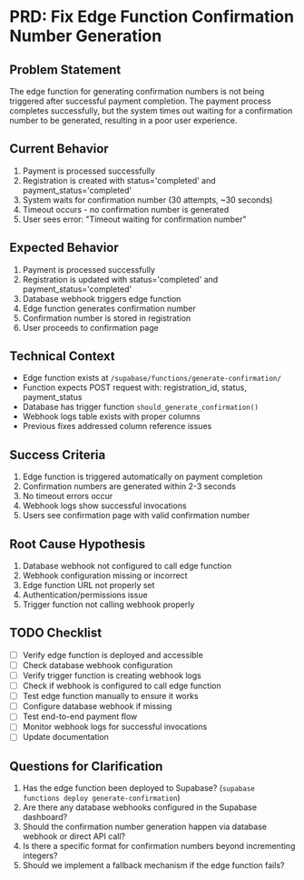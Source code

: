 # PRD: Fix Edge Function Confirmation Number Generation

## Problem Statement
The edge function for generating confirmation numbers is not being triggered after successful payment completion. The payment process completes successfully, but the system times out waiting for a confirmation number to be generated, resulting in a poor user experience.

## Current Behavior
1. Payment is processed successfully
2. Registration is created with status='completed' and payment_status='completed'
3. System waits for confirmation number (30 attempts, ~30 seconds)
4. Timeout occurs - no confirmation number is generated
5. User sees error: "Timeout waiting for confirmation number"

## Expected Behavior
1. Payment is processed successfully
2. Registration is updated with status='completed' and payment_status='completed'
3. Database webhook triggers edge function
4. Edge function generates confirmation number
5. Confirmation number is stored in registration
6. User proceeds to confirmation page

## Technical Context
- Edge function exists at `/supabase/functions/generate-confirmation/`
- Function expects POST request with: registration_id, status, payment_status
- Database has trigger function `should_generate_confirmation()` 
- Webhook logs table exists with proper columns
- Previous fixes addressed column reference issues

## Success Criteria
1. Edge function is triggered automatically on payment completion
2. Confirmation numbers are generated within 2-3 seconds
3. No timeout errors occur
4. Webhook logs show successful invocations
5. Users see confirmation page with valid confirmation number

## Root Cause Hypothesis
1. Database webhook not configured to call edge function
2. Webhook configuration missing or incorrect
3. Edge function URL not properly set
4. Authentication/permissions issue
5. Trigger function not calling webhook properly

## TODO Checklist
- [ ] Verify edge function is deployed and accessible
- [ ] Check database webhook configuration
- [ ] Verify trigger function is creating webhook logs
- [ ] Check if webhook is configured to call edge function
- [ ] Test edge function manually to ensure it works
- [ ] Configure database webhook if missing
- [ ] Test end-to-end payment flow
- [ ] Monitor webhook logs for successful invocations
- [ ] Update documentation

## Questions for Clarification
1. Has the edge function been deployed to Supabase? (`supabase functions deploy generate-confirmation`)
2. Are there any database webhooks configured in the Supabase dashboard?
3. Should the confirmation number generation happen via database webhook or direct API call?
4. Is there a specific format for confirmation numbers beyond incrementing integers?
5. Should we implement a fallback mechanism if the edge function fails?